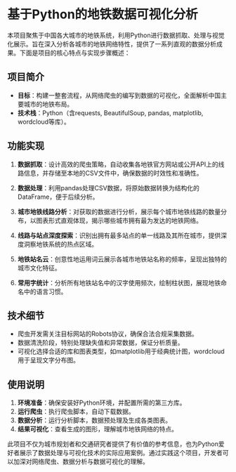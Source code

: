 # 基于Python的地铁数据可视化分析

本项目聚焦于中国各大城市的地铁系统，利用Python进行数据抓取、处理与视觉化展示。旨在深入分析各城市的地铁网络特性，提供了一系列直观的数据分析成果。下面是项目的核心特点与实现步骤概述：

## 项目简介

- **目标**：构建一整套流程，从网络爬虫的编写到数据的可视化，全面解析中国主要城市的地铁布局。
- **技术栈**：Python（含requests, BeautifulSoup, pandas, matplotlib, wordcloud等库）。

## 功能实现

1. **数据抓取**：设计高效的爬虫策略，自动收集各地铁官方网站或公开API上的线路信息，并存储至本地的CSV文件中，确保数据的时效性和准确性。
   
2. **数据处理**：利用pandas处理CSV数据，将原始数据转换为结构化的DataFrame，便于后续分析。

3. **城市地铁线路分析**：对获取的数据进行分析，展示每个城市地铁线路的数量分布，以图表形式直观体现，揭示哪些城市拥有最为发达的地铁网络。

4. **线路与站点深度探索**：识别出拥有最多站点的单一线路及其所在城市，提供深度洞察地铁系统的热点区域。

5. **地铁站名云**：创意性地运用词云展示各城市地铁站名称的频率，呈现出独特的城市文化特征。

6. **常用字统计**：分析所有地铁站名中的汉字使用频次，绘制柱状图，展现地铁命名中的语言习惯。

## 技术细节

- 爬虫开发需关注目标网站的Robots协议，确保合法合规采集数据。
- 数据清洗阶段，特别处理缺失值和异常数据，保证分析质量。
- 可视化选择合适的库和图表类型，如matplotlib用于经典统计图，wordcloud用于呈现文字分布图。

## 使用说明

1. **环境准备**：确保安装好Python环境，并配置所需的第三方库。
2. **运行爬虫**：执行爬虫脚本，自动下载数据。
3. **数据分析**：运行分析脚本，数据预处理及生成各类图表。
4. **结果可视化**：查看生成的图形，理解城市地铁网络的特点。

此项目不仅为城市规划者和交通研究者提供了有价值的参考信息，也为Python爱好者展示了数据处理与可视化技术的实际应用案例。通过实践这个项目，开发者可以加深对网络爬虫、数据分析与数据可视化的理解。
